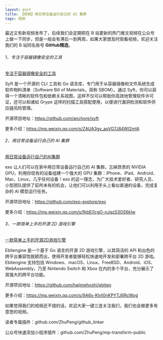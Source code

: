 ```yaml
---
layout: post
title: 【视频】用日常设备运行自己的 AI 集群
tags: 视频
---
```


最近又有新视频发布了，后续我们会定期把在 B 站更新的热门推文视频在公众号上做一下同步，但是一般会有滞后一到两周，如果大家想及时观看视频，欢迎关注我们的 B 站同名账号 **GitHub精选**。

######  1、专注于容器镜像安全的工具

[专注于容器镜像安全的工具](https://www.bilibili.com/video/BV1wRqkYoEjb/)

Syft 是一个开源的 CLI 工具和 Go 语言库，专门用于从容器镜像和文件系统生成软件物料清单（Software Bill of Materials，简称 SBOM）。通过 Syft，你可以获得一个清晰的软件包和依赖关系视图，这样不仅可以帮助你高效地管理软件许可证，还可以和诸如 Grype 这样的扫描工具搭配使用，以便进行漏洞检测和软件供应链风险管理。

开源项目地址：https://github.com/anchore/syft

更多介绍：https://mp.weixin.qq.com/s/ZAUA3gy_aoVG7J84WI2mlA

###### 2、用日常设备运行自己的 AI 集群

[用日常设备运行自己的AI集群](https://www.bilibili.com/video/BV1fEqkYnErU/)

exo 让人们可以在家中用日常设备运行自己的 AI 集群。忘掉昂贵的 NVIDIA GPU，利用你现有的设备组建一个强大的 GPU 集群：iPhone、iPad、Android、Mac、Linux，几乎任何设备！exo 的这一理念，为广大技术爱好者、研究人员、小型团队提供了前所未有的机会，让他们可以利用手头上看似普通的设备，完成复杂的 AI 模型运行任务。

开源项目地址：https://github.com/exo-explore/exo

更多介绍：https://mp.weixin.qq.com/s/fkbEj1cgO-nJqzS3GS6kIw

###### 3、一款简单上手的开源 2D 游戏引擎

[一款简单上手的开源2D游戏引擎](https://www.bilibili.com/video/BV1cVqkYREYb/)

Ebitengine 是一个基于 Go 语言的开源 2D 游戏引擎，以其简洁的 API 和出色的跨平台兼容性脱颖而出，使得开发者能够轻松快速地开发和部署跨平台 2D 游戏。Ebitengine 支持包括 Windows、macOS、Linux、FreeBSD、Android、iOS、WebAssembly，乃至 Nintendo Switch 和 Xbox 在内的多个平台，充分展示了其强大的跨平台功能。

开源项目地址：https://github.com/hajimehoshi/ebiten

更多介绍：https://mp.weixin.qq.com/s/9A6s-Klvt0nKPYTJ6RcWog

如果觉得我们的视频还不错的话，欢迎大家一键三连关注我们，我们也会做更多有意思的视频。

读者专属插件：github.com/ZhuPeng/github_linker

公众号快速添加小程序插件：github.com/ZhuPeng/mp-transform-public